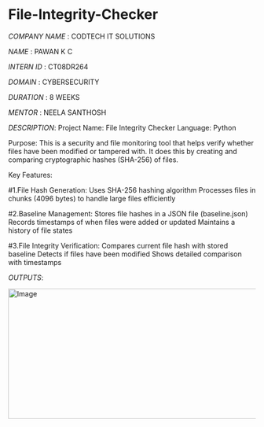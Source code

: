 # File-Integrity-Checker
*COMPANY NAME* : CODTECH IT SOLUTIONS

*NAME* : PAWAN K C

*INTERN ID* : CT08DR264

*DOMAIN* : CYBERSECURITY

*DURATION* : 8 WEEKS

*MENTOR* : NEELA SANTHOSH

*DESCRIPTION*:
              Project Name: File Integrity Checker Language: Python

Purpose: This is a security and file monitoring tool that helps verify whether files have been modified or tampered with. It does this by creating and comparing cryptographic hashes (SHA-256) of files.

Key Features:

#1.File Hash Generation:
Uses SHA-256 hashing algorithm
Processes files in chunks (4096 bytes) to handle large files efficiently

#2.Baseline Management:
Stores file hashes in a JSON file (baseline.json)
Records timestamps of when files were added or updated
Maintains a history of file states

#3.File Integrity Verification:
Compares current file hash with stored baseline
Detects if files have been modified
Shows detailed comparison with timestamps

*OUTPUTS*:

<img width="1370" height="265" alt="Image" src="https://github.com/user-attachments/assets/bc19c4eb-140b-4acd-994f-0d5c792d207b" />
